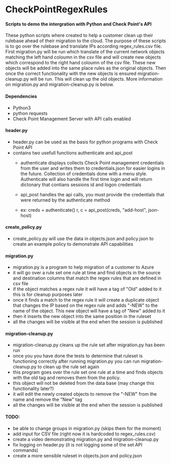 # CheckPointRegexRules

#### Scripts to demo the intergration with Python and Check Point's API
These python scripts where created to help a customer clean up their rulebase ahead of their migration to the cloud. The purpose of these scripts is to go over the rulebase and translate IPs according regex_rules.csv file. First migration.py will be run which translate of the current network objects matching the left hand coloumn in the csv file and will create new objects which correspond to the right hand coloumn of the csv file. These new objects will be added into the same place rules as the original objects. Then once the correct functionality with the new objects is ensured migration-cleanup.py will be run. This will clean up the old objects. More information on migration.py and migration-cleanup.py is below.

#### Dependencies
 - Python3
 - python requests
 - Check Point Management Server with API calls enabled
 
#### header.py
 - header.py can be used as the basis for python programs with Check Point API
 - contains two usefull functions authenticate and api_post
   - authenticate displays collects Check Point management credentials from the user and writes them to credentials.json for easier logins in the future. Collection of credentials done with a menu style. Authenticate will also handle the first time login and will return dictonary that contians sessions id and logon credentials
   
   - api_post handles the api calls, you must provide the credentials that were returned by the authenticate method
   
   - ex: creds = authenticate()
         r, c = api_post(creds, "add-host", json-host)

#### create_policy.py
  - create_policy.py will use the data in objects.json and policy.json to create an example policy to demonstrate API capabilities
  
#### migration.py
  - migration.py is a program to help migration of a customer to Azure
  - it will go over a rule set one rule at time and find objects in the source and destination columns that match the regex rules that are defined in csv file
  - if the object matches a regex rule it will have a tag of "Old" added to it this is for cleanup purposes later
  - once it finds a match to the regex rule it will create a duplicate object that changes the IP based on the regex rule and adds "-NEW" to the name of the object. This new object will have a tag of "New" added to it
  - then it inserts the new object into the same position in the ruleset
  - all the changes will be visible at the end when the session is published
  
#### migration-cleanup.py
  - migration-cleanup.py cleans up the rule set after migration.py has been run 
  - once you you have done the tests to determine that ruleset is functioning correctly after running migration.py you can run migration-cleanup.py to clean up the rule set again
  - this program goes over the rule set one rule at a time and finds objects with the old tag and removes them from the policy.
  - this object will not be deleted from the data base (may change this functionality later?)
  - it will edit the newly created objects to remove the "-NEW" from the name and remove the "New" tag
  - all the changes will be visible at the end when the session is published
  
#### TODO:
  - be able to change groups in migration.py (skips them for the moment)
  - add input for CSV file (right now it is hardcoded to regex_rules.csv)
  - create a video demonstrating migration.py and migration-cleanup.py
  - fix logging on header.py (it is not logging some of the set API commands)
  - create a more sensible ruleset in objects.json and policy.json

